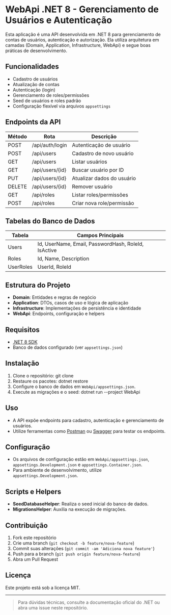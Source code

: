 # WebApi .NET 8 - Gerenciamento de Usuários e Autenticação

Esta aplicação é uma API desenvolvida em .NET 8 para gerenciamento de contas de usuários, autenticação e autorização. Ela utiliza arquitetura em camadas (Domain, Application, Infrastructure, WebApi) e segue boas práticas de desenvolvimento.

## Funcionalidades

- Cadastro de usuários
- Atualização de contas
- Autenticação (login)
- Gerenciamento de roles/permissões
- Seed de usuários e roles padrão
- Configuração flexível via arquivos `appsettings`

## Endpoints da API

| Método | Rota            | Descrição                  |
| ------ | --------------- | -------------------------- |
| POST   | /api/auth/login | Autenticação de usuário    |
| POST   | /api/users      | Cadastro de novo usuário   |
| GET    | /api/users      | Listar usuários            |
| GET    | /api/users/{id} | Buscar usuário por ID      |
| PUT    | /api/users/{id} | Atualizar dados do usuário |
| DELETE | /api/users/{id} | Remover usuário            |
| GET    | /api/roles      | Listar roles/permissões    |
| POST   | /api/roles      | Criar nova role/permissão  |

## Tabelas do Banco de Dados

| Tabela    | Campos Principais                                   |
| --------- | --------------------------------------------------- |
| Users     | Id, UserName, Email, PasswordHash, RoleId, IsActive |
| Roles     | Id, Name, Description                               |
| UserRoles | UserId, RoleId                                      |

## Estrutura do Projeto

- **Domain**: Entidades e regras de negócio
- **Application**: DTOs, casos de uso e lógica de aplicação
- **Infrastructure**: Implementações de persistência e identidade
- **WebApi**: Endpoints, configuração e helpers

## Requisitos

- [.NET 8 SDK](https://dotnet.microsoft.com/download/dotnet/8.0)
- Banco de dados configurado (ver `appsettings.json`)

## Instalação

1. Clone o repositório: git clone <url-do-repositorio>
2. Restaure os pacotes: dotnet restore
3. Configure o banco de dados em `WebApi/appsettings.json`.
4. Execute as migrações e o seed: dotnet run --project WebApi

## Uso

- A API expõe endpoints para cadastro, autenticação e gerenciamento de usuários.
- Utilize ferramentas como [Postman](https://www.postman.com/) ou [Swagger](https://swagger.io/) para testar os endpoints.

## Configuração

- Os arquivos de configuração estão em `WebApi/appsettings.json`, `appsettings.Development.json` e `appsettings.Container.json`.
- Para ambiente de desenvolvimento, utilize `appsettings.Development.json`.

## Scripts e Helpers

- **SeedDatabaseHelper**: Realiza o seed inicial do banco de dados.
- **MigrationsHelper**: Auxilia na execução de migrações.

## Contribuição

1. Fork este repositório
2. Crie uma branch (`git checkout -b feature/nova-feature`)
3. Commit suas alterações (`git commit -am 'Adiciona nova feature'`)
4. Push para a branch (`git push origin feature/nova-feature`)
5. Abra um Pull Request

## Licença

Este projeto está sob a licença MIT.

---

> Para dúvidas técnicas, consulte a documentação oficial do .NET ou abra uma issue neste repositório.
